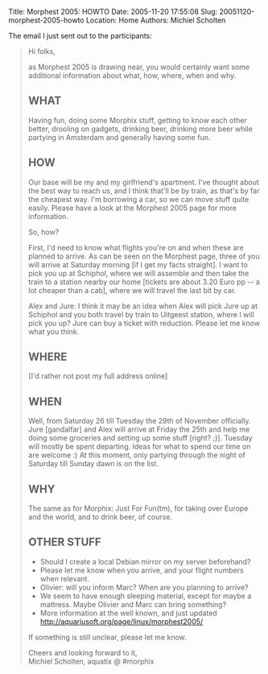 Title: Morphest 2005: HOWTO
Date: 2005-11-20 17:55:08
Slug: 20051120-morphest-2005-howto
Location: Home
Authors: Michiel Scholten

<p>The email I just sent out to the participants:</p>

<blockquote>
<p>Hi folks,</p>

<p>as Morphest 2005 is drawing near, you would certainly want some
additional information about what, how, where, when and why.</p>


<h2>WHAT</h2>

<p>Having fun, doing some Morphix stuff, getting to know each other better,
drooling on gadgets, drinking beer, drinking more beer while partying in
Amsterdam and generally having some fun.</p>


<h2>HOW</h2>

<p>Our base will be my and my girlfriend's apartment. I've thought about
the best way to reach us, and I think that'll be by train, as that's by
far the cheapest way. I'm borrowing a car, so we can move stuff quite
easily. Please have a look at the Morphest 2005 page for more information.</p>

<p>So, how?</p>

<p>First, I'd need to know what flights you're on and when these are
planned to arrive. As can be seen on the Morphest page, three of you
will arrive at Saturday morning [if I get my facts straight]. I want to
pick you up at Schiphol, where we will assemble and then take the train
to a station nearby our home [tickets are about 3.20 Euro pp -- a lot
cheaper than a cab], where we will travel the last bit by car.</p>

<p>Alex and Jure: I think it may be an idea when Alex will pick Jure up at
Schiphol and you both travel by train to Uitgeest station, where I will
pick you up? Jure can buy a ticket with reduction. Please let me know
what you think.</p>


<h2>WHERE</h2>

<p>[I'd rather not post my full address online]</p>


<h2>WHEN</h2>

<p>Well, from Saturday 26 till Tuesday the 29th of November officially.
Jure [gandalfar] and Alex will arrive at Friday the 25th and help
me doing some groceries and setting up some stuff [right? ;)].
Tuesday will mostly be spent departing. Ideas for what to spend our time
on are welcome  :)  At this moment, only partying through the night of
Saturday till Sunday dawn is on the list.</p>


<h2>WHY</h2>

<p>The same as for Morphix: Just For Fun(tm), for taking over Europe and
the world, and to drink beer, of course.</p>


<h2>OTHER STUFF</h2>

<ul>
<li>Should I create a local Debian mirror on my server beforehand?</li>

<li>Please let me know when you arrive, and your flight numbers when relevant.</li>

<li>Olivier: will you inform Marc? When are you planning to arrive?</li>

<li>We seem to have enough sleeping material, except for maybe a mattress.
Maybe Olivier and Marc can bring something?</li>

<li>More information at the well known, and just updated
<a href="http://aquariusoft.org/page/linux/morphest2005/">http://aquariusoft.org/page/linux/morphest2005/</a></li>
</ul>

<p>If something is still unclear, please let me know.</p>


<p>Cheers and looking forward to it,<br />
Michiel Scholten, aquatix @ #morphix</p>
</blockquote>
